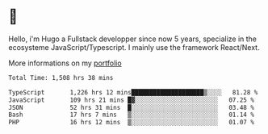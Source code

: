 # 👋 

Hello, i'm Hugo a Fullstack developper since now 5 years, specialize in the ecosysteme JavaScript/Typescript. I mainly use the framework React/Next.

More informations on my [portfolio](https://hcampos.fr)

<!--START_SECTION:waka-->

```txt
Total Time: 1,508 hrs 38 mins

TypeScript       1,226 hrs 12 mins████████████████████▒░░░░   81.28 %
JavaScript       109 hrs 21 mins █▓░░░░░░░░░░░░░░░░░░░░░░░   07.25 %
JSON             52 hrs 31 mins  █░░░░░░░░░░░░░░░░░░░░░░░░   03.48 %
Bash             17 hrs 7 mins   ▒░░░░░░░░░░░░░░░░░░░░░░░░   01.14 %
PHP              16 hrs 12 mins  ▒░░░░░░░░░░░░░░░░░░░░░░░░   01.07 %
```

<!--END_SECTION:waka-->
